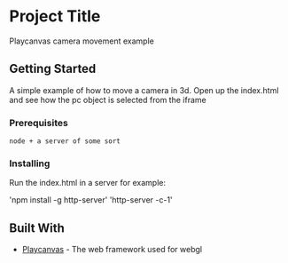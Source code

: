 # Project Title

Playcanvas camera movement example

## Getting Started

A simple example of how to move a camera in 3d. Open up the index.html and see how the pc object is selected from the iframe

### Prerequisites

```
node + a server of some sort
```

### Installing

Run the index.html in a server for example:

'npm install -g http-server'
'http-server -c-1'


## Built With

* [Playcanvas](https://playcanvas.com/project/561500/settings) - The web framework used for webgl





